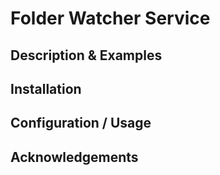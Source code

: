# Folder Watcher Service


## Description & Examples



## Installation


## Configuration / Usage


## Acknowledgements

